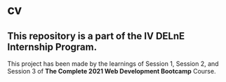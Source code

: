 # cv

This repository is a part of the IV DELnE Internship Program.
-------------------------------------------------------------

This project has been made by the learnings of Session 1, Session 2, and Session 3 of **The Complete 2021 Web Development Bootcamp** Course.
